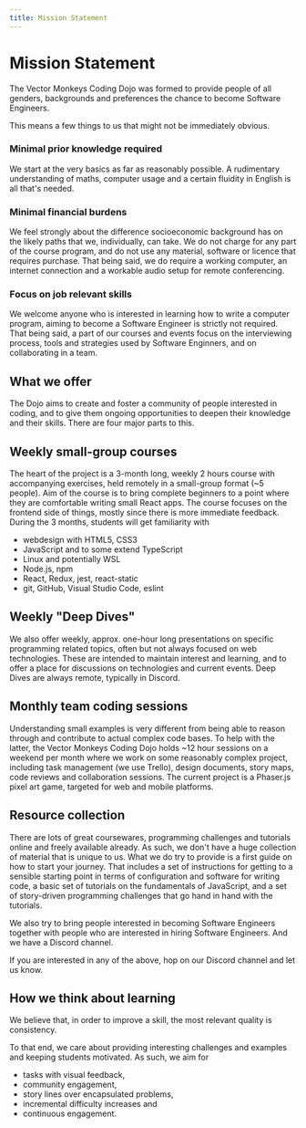 ```yaml
---
title: Mission Statement
---
```

# Mission Statement
The Vector Monkeys Coding Dojo was formed to provide people of all genders, backgrounds and 
preferences the chance to become Software Engineers.

This means a few things to us that might not be immediately obvious.
### Minimal prior knowledge required
We start at the very basics as far as reasonably possible.
A rudimentary understanding of maths, computer usage and a certain fluidity in English is all 
that's needed.
### Minimal financial burdens
We feel strongly about the difference socioeconomic background has 
on the likely paths that we, individually, can take. We do not charge for any part of the course 
program, and do not use any material, software or licence that requires purchase. That being 
said, we do require a working computer, an internet connection and a workable audio setup for 
remote conferencing.
### Focus on job relevant skills
We welcome anyone who is interested in learning how to write a 
computer program, aiming to become a Software Engineer is strictly not required. That being said, 
a part of our courses and events focus on the interviewing process, tools and strategies used by 
Software Enginners, and on collaborating in a team.

## What we offer
The Dojo aims to create and foster a community of people interested in coding, and to give them 
ongoing opportunities to deepen their knowledge and their skills. There are four major parts to this.

## Weekly small-group courses
The heart of the project is a 3-month long, weekly 2 hours course 
with accompanying exercises, held remotely in a small-group format (~5 people). Aim of the 
course is to bring complete beginners to a point where they are comfortable writing small React 
apps. The course focuses on the frontend side of things, mostly since there is more immediate 
feedback. During the 3 months, students will get familiarity with
* webdesign with HTML5, CSS3
* JavaScript and to some extend TypeScript
* Linux and potentially WSL
* Node.js, npm
* React, Redux, jest, react-static
* git, GitHub, Visual Studio Code, eslint
## Weekly "Deep Dives"
We also offer weekly, approx. one-hour long presentations on specific 
programming related topics, often but not always focused on web technologies. These are intended 
to maintain interest and learning, and to offer a place for discussions on technologies and 
current events. Deep Dives are always remote, typically in Discord.
## Monthly team coding sessions
Understanding small examples is very different from being able to 
reason through and contribute to actual complex code bases. To help with the latter, the Vector 
Monkeys Coding Dojo holds ~12 hour sessions on a weekend per month where we work on some reasonably 
complex project, including task management (we use Trello), design documents, story maps, code 
reviews and collaboration sessions. The current project is a Phaser.js pixel art game, targeted 
for web and mobile platforms.
## Resource collection
There are lots of great coursewares, programming challenges and tutorials 
online and freely available already. As such, we don't have a huge collection of material that 
is unique to us. What we do try to provide is a first guide on how to start your journey. That 
includes a set of instructions for getting to a sensible starting point in terms of 
configuration and software for writing code, a basic set of tutorials on the fundamentals of 
JavaScript, and a set of story-driven programming challenges that go hand in hand with the 
tutorials.

We also try to bring people interested in becoming Software Engineers together with people who are 
interested in hiring Software Engineers. And we have a Discord channel.

If you are interested in any of the above, hop on our Discord channel and let us know.

## How we think about learning
We believe that, in order to improve a skill, the most relevant quality is consistency.

To that end, we care about providing interesting challenges and examples and keeping students 
motivated. As such, we aim for
* tasks with visual feedback,
* community engagement,
* story lines over encapsulated problems,
* incremental difficulty increases and
* continuous engagement.
